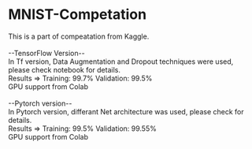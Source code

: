 # MNIST-Competation
This is a part of compeatation from Kaggle. <br/>
<br/>
--TensorFlow Version-- <br/>
In Tf version, Data Augmentation and Dropout techniques were used, please check notebook for details. <br/>
Results => Training: 99.7% Validation: 99.5% <br/>
GPU support from Colab <br/>
<br/>
--Pytorch version-- <br/>
In Pytorch version, differant Net architecture was used, please check for details. <br/> 
Results => Training: 99.5% Validation: 99.55% <br/>
GPU support from Colab <br/> 
